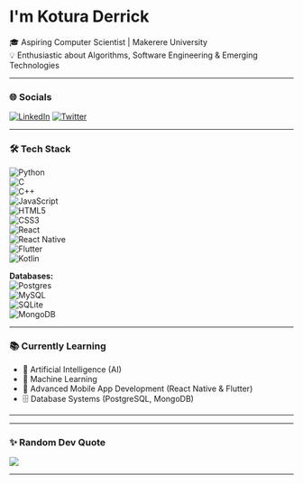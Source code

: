 # I'm Kotura Derrick
🎓 Aspiring Computer Scientist | Makerere University  
💡 Enthusiastic about Algorithms, Software Engineering & Emerging Technologies  

---

### 🌐 Socials
[![LinkedIn](https://img.shields.io/badge/LinkedIn-%230077B5.svg?logo=linkedin&logoColor=white)](https://linkedin.com/in/YOUR_LINKEDIN) 
[![Twitter](https://img.shields.io/badge/Twitter-%231DA1F2.svg?logo=Twitter&logoColor=white)](https://twitter.com/YOUR_TWITTER)  

---

### 🛠 Tech Stack
![Python](https://img.shields.io/badge/python-%233776AB.svg?style=for-the-badge&logo=python&logoColor=white)  
![C](https://img.shields.io/badge/c-%2300599C.svg?style=for-the-badge&logo=c&logoColor=white)  
![C++](https://img.shields.io/badge/c++-%2300599C.svg?style=for-the-badge&logo=cplusplus&logoColor=white)  
![JavaScript](https://img.shields.io/badge/javascript-%23323330.svg?style=for-the-badge&logo=javascript&logoColor=%23F7DF1E)  
![HTML5](https://img.shields.io/badge/html5-%23E34F26.svg?style=for-the-badge&logo=html5&logoColor=white)  
![CSS3](https://img.shields.io/badge/css3-%231572B6.svg?style=for-the-badge&logo=css3&logoColor=white)  
![React](https://img.shields.io/badge/react-%2320232a.svg?style=for-the-badge&logo=react&logoColor=%2361DAFB)  
![React Native](https://img.shields.io/badge/react_native-%2320232a.svg?style=for-the-badge&logo=react&logoColor=%2361DAFB)  
![Flutter](https://img.shields.io/badge/flutter-%2302569B.svg?style=for-the-badge&logo=flutter&logoColor=white)  
![Kotlin](https://img.shields.io/badge/kotlin-%230095D5.svg?style=for-the-badge&logo=kotlin&logoColor=white)  

**Databases:**  
![Postgres](https://img.shields.io/badge/postgres-%23336791.svg?style=for-the-badge&logo=postgresql&logoColor=white)  
![MySQL](https://img.shields.io/badge/mysql-%2300f.svg?style=for-the-badge&logo=mysql&logoColor=white)  
![SQLite](https://img.shields.io/badge/sqlite-%2307405e.svg?style=for-the-badge&logo=sqlite&logoColor=white)  
![MongoDB](https://img.shields.io/badge/mongodb-%234ea94b.svg?style=for-the-badge&logo=mongodb&logoColor=white)  

---

### 📚 Currently Learning
- 🤖 Artificial Intelligence (AI)  
- 🧠 Machine Learning  
- 📱 Advanced Mobile App Development (React Native & Flutter)  
- 🗄️ Database Systems (PostgreSQL, MongoDB)  

---

---

### ✨ Random Dev Quote
![](https://quotes-github-readme.vercel.app/api?type=horizontal&theme=dark)

---
